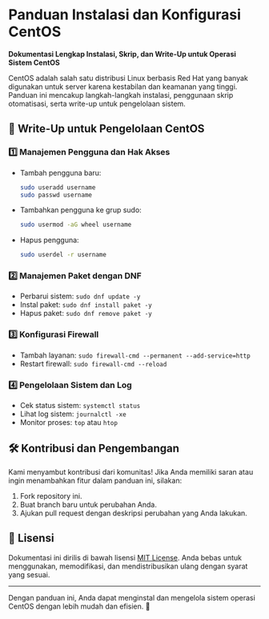 # **Panduan Instalasi dan Konfigurasi CentOS**

**Dokumentasi Lengkap Instalasi, Skrip, dan Write-Up untuk Operasi Sistem CentOS**

CentOS adalah salah satu distribusi Linux berbasis Red Hat yang banyak digunakan untuk server karena kestabilan dan keamanan yang tinggi. Panduan ini mencakup langkah-langkah instalasi, penggunaan skrip otomatisasi, serta write-up untuk pengelolaan sistem.

## 📝 **Write-Up untuk Pengelolaan CentOS**

### 1️⃣ **Manajemen Pengguna dan Hak Akses**

- Tambah pengguna baru:
  ```bash
  sudo useradd username  
  sudo passwd username  
  ```
- Tambahkan pengguna ke grup sudo:
  ```bash
  sudo usermod -aG wheel username  
  ```
- Hapus pengguna:
  ```bash
  sudo userdel -r username  
  ```

### 2️⃣ **Manajemen Paket dengan DNF**

- Perbarui sistem: `sudo dnf update -y`
- Instal paket: `sudo dnf install paket -y`
- Hapus paket: `sudo dnf remove paket -y`

### 3️⃣ **Konfigurasi Firewall**

- Tambah layanan: `sudo firewall-cmd --permanent --add-service=http`
- Restart firewall: `sudo firewall-cmd --reload`

### 4️⃣ **Pengelolaan Sistem dan Log**

- Cek status sistem: `systemctl status`
- Lihat log sistem: `journalctl -xe`
- Monitor proses: `top` atau `htop`

## 🛠️ **Kontribusi dan Pengembangan**

Kami menyambut kontribusi dari komunitas! Jika Anda memiliki saran atau ingin menambahkan fitur dalam panduan ini, silakan:

1. Fork repository ini.
2. Buat branch baru untuk perubahan Anda.
3. Ajukan pull request dengan deskripsi perubahan yang Anda lakukan.

## 📜 **Lisensi**

Dokumentasi ini dirilis di bawah lisensi [MIT License](https://opensource.org/licenses/MIT). Anda bebas untuk menggunakan, memodifikasi, dan mendistribusikan ulang dengan syarat yang sesuai.

---

Dengan panduan ini, Anda dapat menginstal dan mengelola sistem operasi CentOS dengan lebih mudah dan efisien. 🚀

